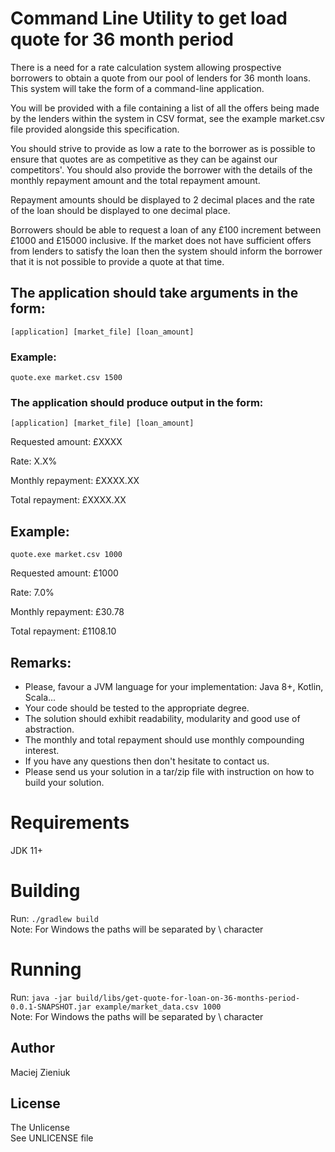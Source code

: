 # Command Line Utility to get load quote for 36 month period

There is a need for a rate calculation system allowing prospective borrowers to
obtain a quote from our pool of lenders for 36 month loans. This system will
take the form of a command-line application.

You will be provided with a file containing a list of all the offers being made
by the lenders within the system in CSV format, see the example market.csv file
provided alongside this specification.

You should strive to provide as low a rate to the borrower as is possible to
ensure that quotes are as competitive as they can be against our
competitors'. You should also provide the borrower with the details of the
monthly repayment amount and the total repayment amount.

Repayment amounts should be displayed to 2 decimal places and the rate of the
loan should be displayed to one decimal place.

Borrowers should be able to request a loan of any £100 increment between
£1000 and £15000 inclusive. If the market does not have sufficient offers from
lenders to satisfy the loan then the system should inform the borrower that it
is not possible to provide a quote at that time.

## The application should take arguments in the form:
`[application] [market_file] [loan_amount]`

### Example:
`quote.exe market.csv 1500`

### The application should produce output in the form:
`[application] [market_file] [loan_amount]`

Requested amount: £XXXX

Rate: X.X%

Monthly repayment: £XXXX.XX

Total repayment: £XXXX.XX

## Example:
`quote.exe market.csv 1000`

Requested amount: £1000

Rate: 7.0%

Monthly repayment: £30.78

Total repayment: £1108.10

## Remarks:
- Please, favour a JVM language for your implementation: Java 8+, Kotlin, Scala...
- Your code should be tested to the appropriate degree.
- The solution should exhibit readability, modularity and good use of abstraction.
- The monthly and total repayment should use monthly compounding interest.
- If you have any questions then don't hesitate to contact us.
- Please send us your solution in a tar/zip file with instruction on how to build your
solution.

# Requirements
JDK 11+

# Building
Run: `./gradlew build` <br/>
Note: For Windows the paths will be separated by \ character

# Running
Run: `java -jar build/libs/get-quote-for-loan-on-36-months-period-0.0.1-SNAPSHOT.jar example/market_data.csv 1000` <br/>
Note: For Windows the paths will be separated by \ character

## Author
Maciej Zieniuk

## License
The Unlicense<br/>
See UNLICENSE file
